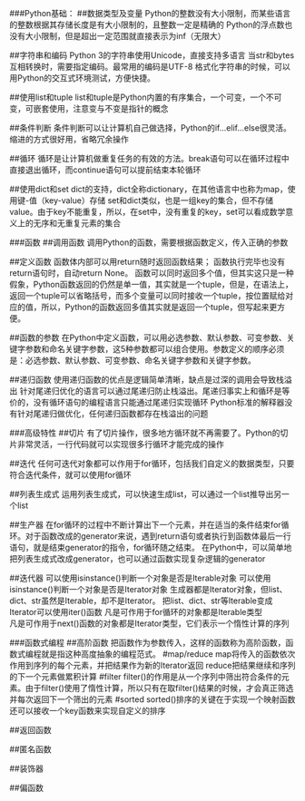 ###Python基础：
##数据类型及变量
Python的整数没有大小限制，而某些语言的整数根据其存储长度是有大小限制的，且整数一定是精确的
Python的浮点数也没有大小限制，但是超出一定范围就直接表示为inf（无限大）

##字符串和编码
Python 3的字符串使用Unicode，直接支持多语言
当str和bytes互相转换时，需要指定编码。最常用的编码是UTF-8
格式化字符串的时候，可以用Python的交互式环境测试，方便快捷。

##使用list和tuple
list和tuple是Python内置的有序集合，一个可变，一个不可变，可嵌套使用，注意变与不变是指针的概念

##条件判断
条件判断可以让计算机自己做选择，Python的if...elif...else很灵活。缩进的方式很好用，省略冗余操作

##循环
循环是让计算机做重复任务的有效的方法。break语句可以在循环过程中直接退出循环，而continue语句可以提前结束本轮循环

##使用dict和set
dict的支持，dict全称dictionary，在其他语言中也称为map，使用键-值（key-value）存储
set和dict类似，也是一组key的集合，但不存储value。由于key不能重复，所以，在set中，没有重复的key，set可以看成数学意义上的无序和无重复元素的集合

###函数
##调用函数
调用Python的函数，需要根据函数定义，传入正确的参数

##定义函数
函数体内部可以用return随时返回函数结果；
函数执行完毕也没有return语句时，自动return None。
函数可以同时返回多个值，但其实这只是一种假象，Python函数返回的仍然是单一值，其实就是一个tuple，但是，在语法上，返回一个tuple可以省略括号，而多个变量可以同时接收一个tuple，按位置赋给对应的值，所以，Python的函数返回多值其实就是返回一个tuple，但写起来更方便。

##函数的参数
在Python中定义函数，可以用必选参数、默认参数、可变参数、关键字参数和命名关键字参数，这5种参数都可以组合使用。参数定义的顺序必须是：必选参数、默认参数、可变参数、命名关键字参数和关键字参数。


##递归函数
使用递归函数的优点是逻辑简单清晰，缺点是过深的调用会导致栈溢出
针对尾递归优化的语言可以通过尾递归防止栈溢出。尾递归事实上和循环是等价的，没有循环语句的编程语言只能通过尾递归实现循环
Python标准的解释器没有针对尾递归做优化，任何递归函数都存在栈溢出的问题


###高级特性
##切片
有了切片操作，很多地方循环就不再需要了。Python的切片非常灵活，一行代码就可以实现很多行循环才能完成的操作

##迭代
任何可迭代对象都可以作用于for循环，包括我们自定义的数据类型，只要符合迭代条件，就可以使用for循环

##列表生成式
运用列表生成式，可以快速生成list，可以通过一个list推导出另一个list

##生产器
在for循环的过程中不断计算出下一个元素，并在适当的条件结束for循环。对于函数改成的generator来说，遇到return语句或者执行到函数体最后一行语句，就是结束generator的指令，for循环随之结束。
在Python中，可以简单地把列表生成式改成generator，也可以通过函数实现复杂逻辑的generator

##迭代器
可以使用isinstance()判断一个对象是否是Iterable对象
可以使用isinstance()判断一个对象是否是Iterator对象
生成器都是Iterator对象，但list、dict、str虽然是Iterable，却不是Iterator。
把list、dict、str等Iterable变成Iterator可以使用iter()函数
凡是可作用于for循环的对象都是Iterable类型 	
凡是可作用于next()函数的对象都是Iterator类型，它们表示一个惰性计算的序列


###函数式编程
##高阶函数
把函数作为参数传入，这样的函数称为高阶函数，函数式编程就是指这种高度抽象的编程范式。
#map/reduce
map将传入的函数依次作用到序列的每个元素，并把结果作为新的Iterator返回
reduce把结果继续和序列的下一个元素做累积计算
#filter
filter()的作用是从一个序列中筛出符合条件的元素。由于filter()使用了惰性计算，所以只有在取filter()结果的时候，才会真正筛选并每次返回下一个筛出的元素
#sorted
sorted()排序的关键在于实现一个映射函数
还可以接收一个key函数来实现自定义的排序

##返回函数

##匿名函数

##装饰器

##偏函数


